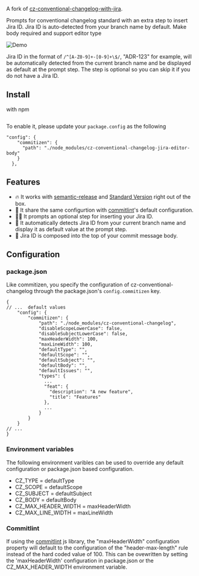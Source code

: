 
A fork of [cz-conventional-changelog-with-jira](https://github.com/DawChihLiou/cz-conventional-changelog-with-jiraid-detection).

Prompts for conventional changelog standard with an extra step to insert Jira ID. Jira ID is auto-detected from your branch name by default. Make body required and support editor type

![Demo](media/demo.gif)

Jira ID in the format of `/^[A-Z0-9]+-[0-9]+\$/`, "ADR-123" for example, will be automatically detected from the current branch name and be displayed as default at the prompt step. The step is optional so you can skip it if you do not have a Jira ID.

## Install

with npm

```npm install --save-dev khaiquangnguyen/cz-conventional-changelog-jira-editor-body
```

To enable it, please update your `package.config` as the following

```json5
"config": {
    "commitizen": {
      "path": "./node_modules/cz-conventional-changelog-jira-editor-body"
    }
  },
```

## Features

- 🔥 It works with [semantic-release](https://semantic-release.gitbook.io/semantic-release/) and [Standard Version](https://github.com/conventional-changelog/standard-version) right out of the box.
- 💚 It share the same configurtion with [commitlint](https://github.com/conventional-changelog/commitlint)'s default configuration.
- 💆‍♀️ It prompts an optional step for inserting your Jira ID.
- 🤖 It automatically detects Jira ID from your current branch name and display it as default value at the prompt step.
- 📝 Jira ID is composed into the top of your commit message body.


## Configuration

### package.json

Like commitizen, you specify the configuration of cz-conventional-changelog through the package.json's `config.commitizen` key.

```json5
{
// ...  default values
    "config": {
        "commitizen": {
            "path": "./node_modules/cz-conventional-changelog",
            "disableScopeLowerCase": false,
            "disableSubjectLowerCase": false,
            "maxHeaderWidth": 100,
            "maxLineWidth": 100,
            "defaultType": "",
            "defaultScope": "",
            "defaultSubject": "",
            "defaultBody": "",
            "defaultIssues": "",
            "types": {
              ...
              "feat": {
                "description": "A new feature",
                "title": "Features"
              },
              ...
            }
        }
    }
// ...
}
```

### Environment variables

The following environment varibles can be used to override any default configuration or package.json based configuration.

- CZ_TYPE = defaultType
- CZ_SCOPE = defaultScope
- CZ_SUBJECT = defaultSubject
- CZ_BODY = defaultBody
- CZ_MAX_HEADER_WIDTH = maxHeaderWidth
- CZ_MAX_LINE_WIDTH = maxLineWidth

### Commitlint

If using the [commitlint](https://github.com/conventional-changelog/commitlint) js library, the "maxHeaderWidth" configuration property will default to the configuration of the "header-max-length" rule instead of the hard coded value of 100. This can be ovewritten by setting the 'maxHeaderWidth' configuration in package.json or the CZ_MAX_HEADER_WIDTH environment variable.
